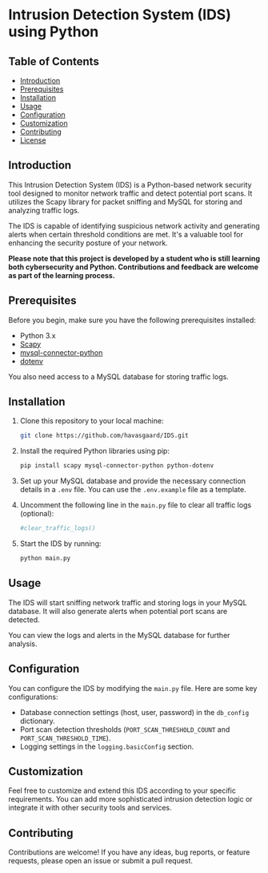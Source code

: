 # Intrusion Detection System (IDS) using Python

## Table of Contents
- [Introduction](#introduction)
- [Prerequisites](#prerequisites)
- [Installation](#installation)
- [Usage](#usage)
- [Configuration](#configuration)
- [Customization](#customization)
- [Contributing](#contributing)
- [License](#license)

## Introduction

This Intrusion Detection System (IDS) is a Python-based network security tool designed to monitor network traffic and detect potential port scans. It utilizes the Scapy library for packet sniffing and MySQL for storing and analyzing traffic logs.

The IDS is capable of identifying suspicious network activity and generating alerts when certain threshold conditions are met. It's a valuable tool for enhancing the security posture of your network.

**Please note that this project is developed by a student who is still learning both cybersecurity and Python. Contributions and feedback are welcome as part of the learning process.**

## Prerequisites

Before you begin, make sure you have the following prerequisites installed:

- Python 3.x
- [Scapy](https://scapy.net/)
- [mysql-connector-python](https://dev.mysql.com/doc/connector-python/en/)
- [dotenv](https://pypi.org/project/python-dotenv/)

You also need access to a MySQL database for storing traffic logs.

## Installation

1. Clone this repository to your local machine:

    ```bash
    git clone https://github.com/havasgaard/IDS.git
    ```

2. Install the required Python libraries using pip:

    ```bash
    pip install scapy mysql-connector-python python-dotenv
    ```

3. Set up your MySQL database and provide the necessary connection details in a `.env` file. You can use the `.env.example` file as a template.

4. Uncomment the following line in the `main.py` file to clear all traffic logs (optional):

    ```python
    #clear_traffic_logs()
    ```

5. Start the IDS by running:

    ```bash
    python main.py
    ```

## Usage

The IDS will start sniffing network traffic and storing logs in your MySQL database. It will also generate alerts when potential port scans are detected.

You can view the logs and alerts in the MySQL database for further analysis.

## Configuration

You can configure the IDS by modifying the `main.py` file. Here are some key configurations:

- Database connection settings (host, user, password) in the `db_config` dictionary.
- Port scan detection thresholds (`PORT_SCAN_THRESHOLD_COUNT` and `PORT_SCAN_THRESHOLD_TIME`).
- Logging settings in the `logging.basicConfig` section.

## Customization

Feel free to customize and extend this IDS according to your specific requirements. You can add more sophisticated intrusion detection logic or integrate it with other security tools and services.

## Contributing

Contributions are welcome! If you have any ideas, bug reports, or feature requests, please open an issue or submit a pull request.
